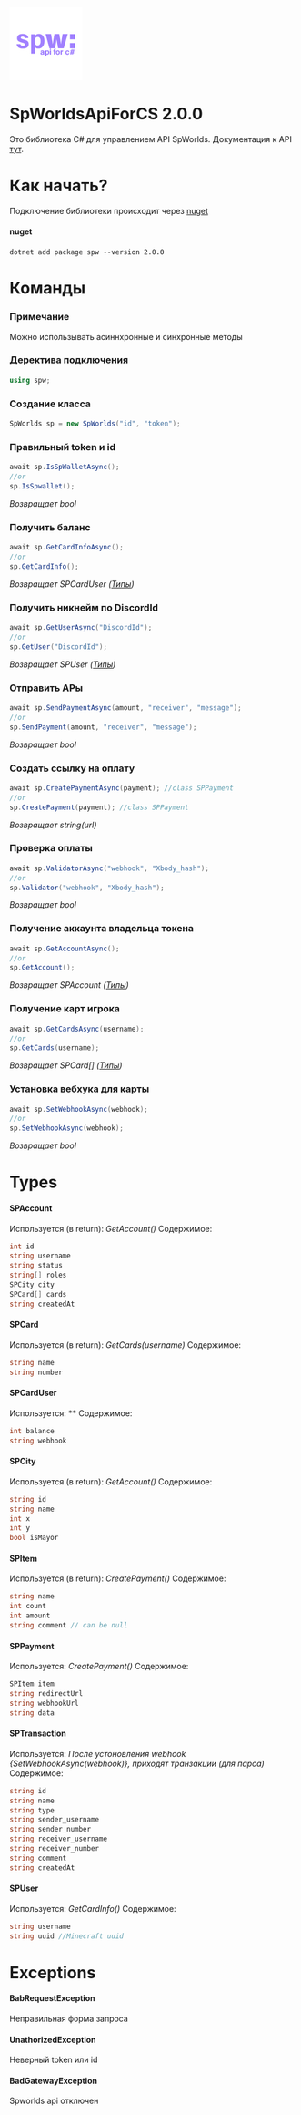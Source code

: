 
![Image alt](https://github.com/flaxytop/SpWorldsApiForCS/blob/2.0.0-beta/src/logo/logo.jpg)

# SpWorldsApiForCS 2.0.0
Это библиотека C# для управлением API SpWorlds. Документация к API [тут](https://github.com/sp-worlds/api-docs).
# Как начать?
Подключение библиотеки происходит через [nuget](https://www.nuget.org/packages/spw)
#### nuget
    dotnet add package spw --version 2.0.0
# Команды 
### Примечание
Можно использывать асиннхронные и синхронные методы
### Деректива подключения
```cs
using spw;
```
### Создание класса
```cs
SpWorlds sp = new SpWorlds("id", "token");
```
### Правильный token и id
```cs
await sp.IsSpWalletAsync();
//or
sp.IsSpwallet();
```
*Возвращает bool*

### Получить баланс
```cs
await sp.GetCardInfoAsync();
//or
sp.GetCardInfo();
```
*Возвращает SPCardUser ([Типы](#Types))*

### Получить никнейм по DiscordId
```cs
await sp.GetUserAsync("DiscordId");
//or
sp.GetUser("DiscordId");
```
*Возвращает SPUser ([Типы](#Types))*

### Отправить АРы
```cs
await sp.SendPaymentAsync(amount, "receiver", "message");
//or
sp.SendPayment(amount, "receiver", "message");
```
*Возвращает bool*

### Создать ссылку на оплату
```cs
await sp.CreatePaymentAsync(payment); //class SPPayment
//or
sp.CreatePayment(payment); //class SPPayment
```
*Возвращает string(url)*

### Проверка оплаты
```cs
await sp.ValidatorAsync("webhook", "Xbody_hash");
//or
sp.Validator("webhook", "Xbody_hash");
```
*Возвращает bool*

### Получение аккаунта владельца токена
```cs
await sp.GetAccountAsync();
//or
sp.GetAccount();
```
*Возвращает SPAccount ([Типы](#Types))*

### Получение карт игрока
```cs
await sp.GetCardsAsync(username);
//or
sp.GetCards(username);
```
*Возвращает SPCard[] ([Типы](#Types))*

### Установка вебхука для карты
```cs
await sp.SetWebhookAsync(webhook);
//or
sp.SetWebhookAsync(webhook);
```
*Возвращает bool*

# Types
#### SPAccount
Используется (в return): *GetAccount()*
Содержимое:
```cs
int id 
string username 
string status 
string[] roles 
SPCity city 
SPCard[] cards
string createdAt
```

#### SPCard
Используется (в return): *GetCards(username)*
Содержимое:
```cs
string name 
string number 
```

#### SPCardUser
Используется: **
Содержимое:
```cs
int balance 
string webhook 
```

#### SPCity
Используется (в return): *GetAccount()*
Содержимое:
```cs
string id 
string name 
int x 
int y 
bool isMayor
```
#### SPItem
Используется (в return): *CreatePayment()*
Содержимое:
```cs
string name 
int count 
int amount 
string comment // can be null
```
#### SPPayment
Используется: *CreatePayment()*
Содержимое:
```cs
SPItem item 
string redirectUrl 
string webhookUrl
string data 
```
#### SPTransaction
Используется: _После устоновления webhook {*SetWebhookAsync(webhook)*}, приходят транзакции (для парса)_
Содержимое:
```cs
string id 
string name 
string type 
string sender_username 
string sender_number 
string receiver_username 
string receiver_number 
string comment 
string createdAt 
```
#### SPUser
Используется: *GetCardInfo()*
Содержимое:
```cs
string username 
string uuid //Minecraft uuid
```

# Exceptions
#### BabRequestException
Неправильная форма запроса
#### UnathorizedException
Неверный token или id
#### BadGatewayException
Spworlds api отключен